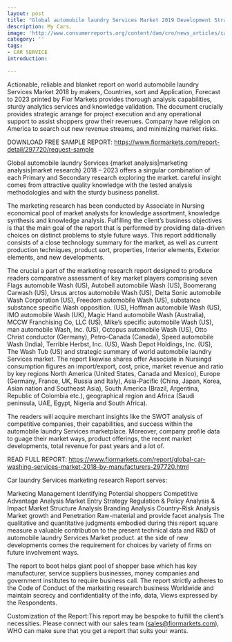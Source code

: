 ```yaml
---
layout: post
title: "Global automobile laundry Services Market 2019 Development Strategy – seven Flags automobile Wash (US), Autobell automobile Wash (US), Boomerang Carwash (US)"
description: My Cars.
image: 'http://www.consumerreports.org/content/dam/cro/news_articles/cars/Kia-Soul-EV-Autonomous-CES-2016-1-2016-Cars-II.png'
category: ''
tags:
- CAR SERVICE
introduction:

---
```


Actionable, reliable and blanket report on world automobile laundry Services Market 2018 by makers, Countries, sort and Application, Forecast to 2023 printed by Fior Markets provides thorough analysis capabilities, sturdy analytics services and knowledge validation. The document crucially provides strategic arrange for project execution and any operational support to assist shoppers grow their revenues. Company have religion on America to search out new revenue streams, and minimizing market risks.

DOWNLOAD FREE SAMPLE REPORT: https://www.fiormarkets.com/report-detail/297720/request-sample

Global automobile laundry Services {market analysis|marketing analysis|market research} 2018 – 2023 offers a singular combination of each Primary and Secondary research exploring the market. careful insight comes from attractive quality knowledge with the tested analysis methodologies and with the sturdy business panelist.

The marketing research has been conducted by Associate in Nursing economical pool of market analysts for knowledge assortment, knowledge synthesis and knowledge analysis. Fulfilling the client’s business objectives is that the main goal of the report that is performed by providing data-driven choices on distinct problems to style future ways. This report additionally consists of a close technology summary for the market, as well as current production techniques, product sort, properties, Interior elements, Exterior elements, and new developments.

The crucial a part of the marketing research report designed to produce readers comparative assessment of key market players comprising seven Flags automobile Wash (US), Autobell automobile Wash (US), Boomerang Carwash (US), Ursus arctos automobile Wash (US), Delta Sonic automobile Wash Corporation (US), Freedom automobile Wash (US), substance substance specific Wash opposition. (US), Hoffman automobile Wash (US), IMO automobile Wash (UK), Magic Hand automobile Wash (Australia), MCCW Franchising Co, LLC (US), Mike’s specific automobile Wash (US), man automobile Wash, Inc. (US), Octopus automobile Wash (US), Otto Christ conductor (Germany), Petro-Canada (Canada), Speed automobile Wash (India), Terrible Herbst, Inc. (US), Wash Depot Holdings, Inc. (US), The Wash Tub (US) and strategic summary of world automobile laundry Services market. The report likewise shares offer Associate in Nursingd consumption figures an import/export, cost, price, market revenue and ratio by key regions North America (United States, Canada and Mexico), Europe (Germany, France, UK, Russia and Italy), Asia-Pacific (China, Japan, Korea, Asian nation and Southeast Asia), South America (Brazil, Argentina, Republic of Colombia etc.), geographical region and Africa (Saudi peninsula, UAE, Egypt, Nigeria and South Africa).

The readers will acquire merchant insights like the SWOT analysis of competitive companies, their capabilities, and success within the automobile laundry Services marketplace. Moreover, company profile data to guage their market ways, product offerings, the recent market developments, total revenue for past years and a lot of.

READ FULL REPORT: https://www.fiormarkets.com/report/global-car-washing-services-market-2018-by-manufacturers-297720.html

Car laundry Services marketing research Report serves:

Marketing Management
Identifying Potential shoppers
Competitive Advantage Analysis
Market Entry Strategy
Regulation & Policy Analysis & Impact
Market Structure Analysis
Branding Analysis
Country-Risk Analysis
Market growth and Penetration
Raw-material and provide facet analysis
The qualitative and quantitative judgments embodied during this report square measure a valuable contribution to the present technical data and R&D of automobile laundry Services Market product. at the side of new developments comes the requirement for choices by variety of firms on future involvement ways.

The report to boot helps giant pool of shopper base which has key manufacturer, service suppliers businesses, money companies and government institutes to require business call. The report strictly adheres to the Code of Conduct of the marketing research business Worldwide and maintain secrecy and confidentiality of the info, data, Views expressed by the Respondents.

Customization of the Report:This report may be bespoke to fulfill the client’s necessities. Please connect with our sales team (sales@fiormarkets.com), WHO can make sure that you get a report that suits your wants.